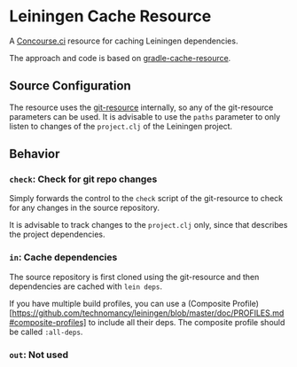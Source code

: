 # Leiningen Cache Resource
A [Concourse.ci](http://concourse.ci/) resource for caching Leiningen dependencies.

The approach and code is based on [gradle-cache-resource](https://github.com/projectfalcon/gradle-cache-resource).

## Source Configuration
The resource uses the [git-resource](https://github.com/concourse/git-resource) internally, so any of
the git-resource parameters can be used. It is advisable to use the `paths` parameter to only listen
to changes of the `project.clj` of the Leiningen project.

## Behavior
### `check`: Check for git repo changes
Simply forwards the control to the `check` script of the git-resource to check for any changes in
the source repository.

It is advisable to track changes to the `project.clj` only, since that describes the project dependencies.

### `in`: Cache dependencies
The source repository is first cloned using the git-resource and then dependencies are cached
with `lein deps`.

If you have multiple build profiles, you can use a (Composite Profile)[https://github.com/technomancy/leiningen/blob/master/doc/PROFILES.md#composite-profiles] to include all their deps. The composite profile should be called `:all-deps`.
### `out`: Not used
